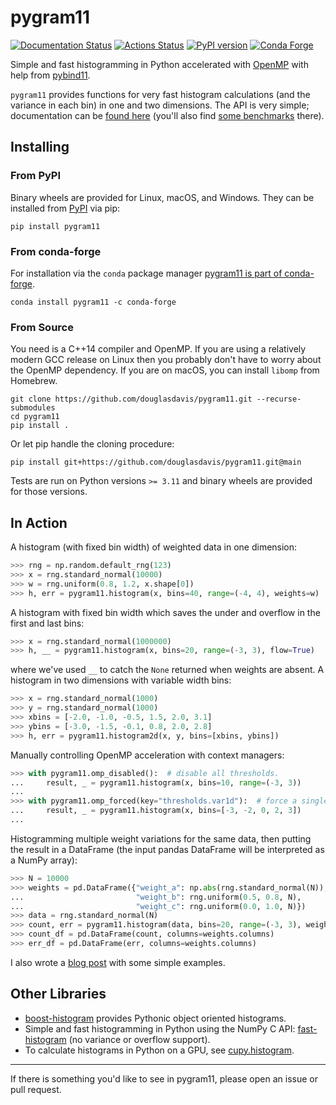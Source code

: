 # pygram11

[![Documentation Status](https://readthedocs.org/projects/pygram11/badge/?version=latest)](https://pygram11.readthedocs.io/en/latest/?badge=latest)
[![Actions Status](https://github.com/douglasdavis/pygram11/workflows/Tests/badge.svg)](https://github.com/douglasdavis/pygram11/actions)
[![PyPI version](https://img.shields.io/pypi/v/pygram11.svg?colorB=486b87&style=flat)](https://pypi.org/project/pygram11/)
[![Conda Forge](https://img.shields.io/conda/vn/conda-forge/pygram11.svg?colorB=486b87&style=flat)](https://anaconda.org/conda-forge/pygram11)

Simple and fast histogramming in Python accelerated with
[OpenMP](https://www.openmp.org/) with help from
[pybind11](https://github.com/pybind/pybind11).

`pygram11` provides functions for very fast histogram calculations
(and the variance in each bin) in one and two dimensions. The API is
very simple; documentation can be [found
here](https://pygram11.readthedocs.io/) (you'll also find [some
benchmarks](https://pygram11.readthedocs.io/en/stable/bench.html)
there).

## Installing

### From PyPI

Binary wheels are provided for Linux, macOS, and Windows. They can be
installed from [PyPI](https://pypi.org/project/pygram11/) via pip:

```
pip install pygram11
```

### From conda-forge

For installation via the `conda` package manager [pygram11 is part of
conda-forge](https://anaconda.org/conda-forge/pygram11).

```none
conda install pygram11 -c conda-forge
```

### From Source

You need is a C++14 compiler and OpenMP. If you are using a relatively
modern GCC release on Linux then you probably don't have to worry
about the OpenMP dependency. If you are on macOS, you can install
`libomp` from Homebrew.

```none
git clone https://github.com/douglasdavis/pygram11.git --recurse-submodules
cd pygram11
pip install .
```

Or let pip handle the cloning procedure:

```none
pip install git+https://github.com/douglasdavis/pygram11.git@main
```

Tests are run on Python versions `>= 3.11` and binary wheels are
provided for those versions.

## In Action

A histogram (with fixed bin width) of weighted data in one dimension:

```python
>>> rng = np.random.default_rng(123)
>>> x = rng.standard_normal(10000)
>>> w = rng.uniform(0.8, 1.2, x.shape[0])
>>> h, err = pygram11.histogram(x, bins=40, range=(-4, 4), weights=w)
```

A histogram with fixed bin width which saves the under and overflow in
the first and last bins:

```python
>>> x = rng.standard_normal(1000000)
>>> h, __ = pygram11.histogram(x, bins=20, range=(-3, 3), flow=True)
```

where we've used `__` to catch the `None` returned when weights are
absent. A histogram in two dimensions with variable width bins:

```python
>>> x = rng.standard_normal(1000)
>>> y = rng.standard_normal(1000)
>>> xbins = [-2.0, -1.0, -0.5, 1.5, 2.0, 3.1]
>>> ybins = [-3.0, -1.5, -0.1, 0.8, 2.0, 2.8]
>>> h, err = pygram11.histogram2d(x, y, bins=[xbins, ybins])
```

Manually controlling OpenMP acceleration with context managers:

```python
>>> with pygram11.omp_disabled():  # disable all thresholds.
...     result, _ = pygram11.histogram(x, bins=10, range=(-3, 3))
...
>>> with pygram11.omp_forced(key="thresholds.var1d"):  # force a single threshold.
...     result, _ = pygram11.histogram(x, bins=[-3, -2, 0, 2, 3])
...
```

Histogramming multiple weight variations for the same data, then
putting the result in a DataFrame (the input pandas DataFrame will be
interpreted as a NumPy array):

```python
>>> N = 10000
>>> weights = pd.DataFrame({"weight_a": np.abs(rng.standard_normal(N)),
...                         "weight_b": rng.uniform(0.5, 0.8, N),
...                         "weight_c": rng.uniform(0.0, 1.0, N)})
>>> data = rng.standard_normal(N)
>>> count, err = pygram11.histogram(data, bins=20, range=(-3, 3), weights=weights, flow=True)
>>> count_df = pd.DataFrame(count, columns=weights.columns)
>>> err_df = pd.DataFrame(err, columns=weights.columns)
```

I also wrote a [blog
post](https://ddavis.io/posts/introducing-pygram11/) with some simple
examples.

## Other Libraries

- [boost-histogram](https://github.com/scikit-hep/boost-histogram)
  provides Pythonic object oriented histograms.
- Simple and fast histogramming in Python using the NumPy C API:
  [fast-histogram](https://github.com/astrofrog/fast-histogram) (no
  variance or overflow support).
- To calculate histograms in Python on a GPU, see
  [cupy.histogram](https://docs.cupy.dev/en/stable/reference/generated/cupy.histogram.html).

---

If there is something you'd like to see in pygram11, please open an
issue or pull request.
